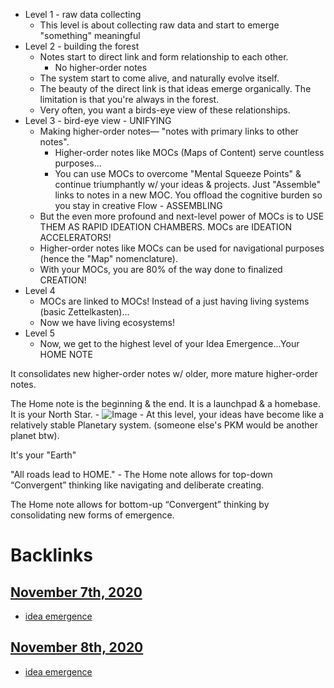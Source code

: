 - Level 1 - raw data collecting
    - This level is about collecting raw data and start to emerge "something" meaningful 
- Level 2 - building the forest
    - Notes start to direct link and form relationship to each other.
        - No higher-order notes
    - The system start to come alive, and naturally evolve itself.
    - The beauty of the direct link is that ideas emerge organically. The limitation is that you're always in the forest. 
    - Very often, you want a birds-eye view of these relationships. 
- Level 3 - bird-eye view - UNIFYING
    - Making higher-order notes— "notes with primary links to other notes". 
        - Higher-order notes like MOCs (Maps of Content) serve countless purposes...
        - You can use MOCs to overcome "Mental Squeeze Points" & continue triumphantly w/ your ideas & projects. Just "Assemble" links to notes in a new MOC. You offload the cognitive burden so you stay in creative Flow - ASSEMBLING
    - But the even more profound and next-level power of MOCs is to USE THEM AS RAPID IDEATION CHAMBERS. MOCs are IDEATION ACCELERATORS!  
    - Higher-order notes like MOCs can be used for navigational purposes (hence the "Map" nomenclature).
    - With your MOCs, you are 80% of the way done to finalized CREATION!
- Level 4 
    - MOCs are linked to MOCs! Instead of a just having living systems (basic Zettelkasten)...
    - Now we have living ecosystems!
- Level 5
    - Now, we get to the highest level of your Idea Emergence...Your HOME NOTE

It consolidates new higher-order notes w/ older, more mature higher-order notes.

The Home note is the beginning & the end. It is a launchpad & a homebase. It is your North Star.
        - ![Image](https://pbs.twimg.com/media/EkeStGIVcAAkvcg?format=jpg&name=large)
    - At this level, your ideas have become like a relatively stable Planetary system. (someone else's PKM would be another planet btw).

It's your "Earth"

"All roads lead to HOME."
    - The Home note allows for top-down “Convergent” thinking like navigating and deliberate creating.

The Home note allows for bottom-up “Convergent” thinking by consolidating new forms of emergence.

# Backlinks
## [November 7th, 2020](<November 7th, 2020.md>)
- [idea emergence](<idea emergence.md>)

## [November 8th, 2020](<November 8th, 2020.md>)
- [idea emergence](<idea emergence.md>)

